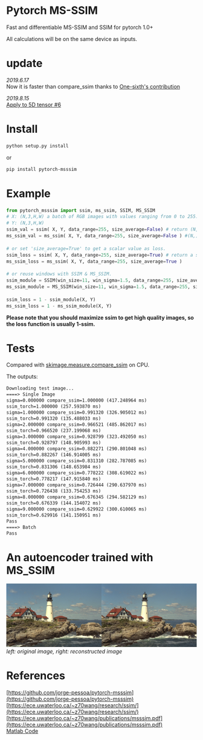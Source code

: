 # Pytorch MS-SSIM

Fast and differentiable MS-SSIM and SSIM for pytorch 1.0+

All calculations will be on the same device as inputs.

# update
_2019.6.17_  
Now it is faster than compare_ssim thanks to [One-sixth's contribution](https://github.com/VainF/pytorch-msssim/issues/3)

_2019.8.15_  
[Apply to 5D tensor #6](https://github.com/VainF/pytorch-msssim/issues/6)
# Install
```bash
python setup.py install
```
or
```bash
pip install pytorch-msssim
```

# Example

```python
from pytorch_msssim import ssim, ms_ssim, SSIM, MS_SSIM
# X: (N,3,H,W) a batch of RGB images with values ranging from 0 to 255.
# Y: (N,3,H,W)  
ssim_val = ssim( X, Y, data_range=255, size_average=False) # return (N,)
ms_ssim_val = ms_ssim( X, Y, data_range=255, size_average=False ) #(N,)

# or set 'size_average=True' to get a scalar value as loss.
ssim_loss = ssim( X, Y, data_range=255, size_average=True) # return a scalar value
ms_ssim_loss = ms_ssim( X, Y, data_range=255, size_average=True )

# or reuse windows with SSIM & MS_SSIM. 
ssim_module = SSIM(win_size=11, win_sigma=1.5, data_range=255, size_average=True, channel=3)
ms_ssim_module = MS_SSIM(win_size=11, win_sigma=1.5, data_range=255, size_average=True, channel=3)

ssim_loss = 1 - ssim_module(X, Y)
ms_ssim_loss = 1 - ms_ssim_module(X, Y)
```
**Please note that you should maximize ssim to get high quality images, so the loss function is usually 1-ssim.**

# Tests

Compared with [skimage.measure.compare_ssim](https://scikit-image.org/docs/dev/api/skimage.measure.html#skimage.measure.compare_ssim) on CPU.

The outputs:
```
Downloading test image...
====> Single Image
sigma=0.000000 compare_ssim=1.000000 (417.248964 ms) ssim_torch=1.000000 (257.593870 ms)
sigma=1.000000 compare_ssim=0.991320 (326.905012 ms) ssim_torch=0.991320 (135.488033 ms)
sigma=2.000000 compare_ssim=0.966521 (485.862017 ms) ssim_torch=0.966520 (237.199068 ms)
sigma=3.000000 compare_ssim=0.928799 (323.492050 ms) ssim_torch=0.928797 (148.905993 ms)
sigma=4.000000 compare_ssim=0.882271 (290.801048 ms) ssim_torch=0.882267 (146.914005 ms)
sigma=5.000000 compare_ssim=0.831310 (282.787085 ms) ssim_torch=0.831306 (148.653984 ms)
sigma=6.000000 compare_ssim=0.778222 (308.619022 ms) ssim_torch=0.778217 (147.915840 ms)
sigma=7.000000 compare_ssim=0.726444 (290.637970 ms) ssim_torch=0.726438 (133.754253 ms)
sigma=8.000000 compare_ssim=0.676345 (294.582129 ms) ssim_torch=0.676339 (144.154072 ms)
sigma=9.000000 compare_ssim=0.629922 (300.610065 ms) ssim_torch=0.629916 (141.150951 ms)
Pass
====> Batch
Pass
```

# An autoencoder trained with MS_SSIM

![results](https://github.com/VainF/Images/blob/master/pytorch_msssim/ae_ms_ssim.jpg)
*left: original image, right: reconstructed image*

# References

[https://github.com/jorge-pessoa/pytorch-msssim](https://github.com/jorge-pessoa/pytorch-msssim)  
[https://ece.uwaterloo.ca/~z70wang/research/ssim/](https://ece.uwaterloo.ca/~z70wang/research/ssim/)  
[https://ece.uwaterloo.ca/~z70wang/publications/msssim.pdf](https://ece.uwaterloo.ca/~z70wang/publications/msssim.pdf)  
[Matlab Code](https://ece.uwaterloo.ca/~z70wang/research/iwssim/)  
